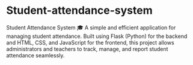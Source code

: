 # Student-attendance-system
Student Attendance System 🎓 A simple and efficient application for managing student attendance. Built using Flask (Python) for the backend and HTML, CSS, and JavaScript for the frontend, this project allows administrators and teachers to track, manage, and report student attendance seamlessly.
